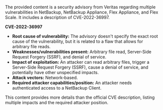 The provided content is a security advisory from Veritas regarding multiple vulnerabilities in NetBackup, NetBackup Appliance, Flex Appliance, and Flex Scale. It includes a description of CVE-2022-36997.

**CVE-2022-36997**

*   **Root cause of vulnerability:**  The advisory doesn't specify the exact root cause of the vulnerability, but it is related to a flaw that allows for arbitrary file reads.
*   **Weaknesses/vulnerabilities present:** Arbitrary file read, Server-Side Request Forgery (SSRF), and denial of service.
*  **Impact of exploitation:** An attacker can read arbitrary files, trigger a Server-Side Request Forgery (SSRF), cause a denial of service, and potentially have other unspecified impacts.
*   **Attack vectors:** Network-based.
*   **Required attacker capabilities/position:** An attacker needs authenticated access to a NetBackup Client.

This content provides more details than the official CVE description, listing multiple impacts and the required attacker position.